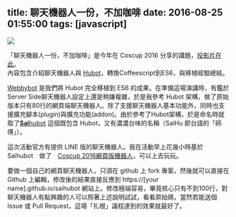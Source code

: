 title: 聊天機器人一份，不加咖啡
date: 2016-08-25 01:55:00
tags: [javascript]
---

[![](https://3.bp.blogspot.com/-3vup0pGDk6g/V75MUn5HqWI/AAAAAAAAEO8/Uv_Lecp99y0JNUZD090iVyxi-g92-fXJwCLcB/s640/2016-08-25%2B09-33-23%2B%25E7%259A%2584%25E8%259E%25A2%25E5%25B9%2595%25E6%2593%25B7%25E5%259C%2596.png)](https://3.bp.blogspot.com/-3vup0pGDk6g/V75MUn5HqWI/AAAAAAAAEO8/Uv_Lecp99y0JNUZD090iVyxi-g92-fXJwCLcB/s1600/2016-08-25%2B09-33-23%2B%25E7%259A%2584%25E8%259E%25A2%25E5%25B9%2595%25E6%2593%25B7%25E5%259C%2596.png)  

「聊天機器人一份，不加咖啡」是今年在 Coscup 2016 分享的講題，[投影片在此](https://hackmd.io/p/HJ7dfgVc#/)。  
內容包含介紹聊天機器人與 [Hubot](https://github.com/github/hubot)，轉換Coffeescript到ES6，與移植經驗總結。  

[Webbybot](https://github.com/gasolin/webbybot) 是我們將 Hubot 完全移植到 ES6 的成果。在準備這場演講時，有鑑於Server Side聊天機器人設定上還是稍嫌複雜，於是我參考 Hubot 架構，做了原始版本只有80行的網頁端聊天機器人。除了支援聊天機器人基本功能外，同時也支援擴充腳本(plugin)與擴充功能(addon)。由於參考了Hubot架構，於是命名時就取了[**Sai**hubot](https://gasolin.github.io/saihubot/) 這個既包含 Hubot，又有濃濃台味的名稱（SaiHu 即台語的「師傅」）。  

這次活動官方有提供 LINE 版的聊天機器人。我在活動早上花幾小時基於 Saihubot　做了　[Coscup 2016網頁版機器人](https://gasolin.github.io/cosbot/)，可以上去玩玩。  

要做一個自己的網頁聊天機器人，只須在 github 上 fork 專案，然後就可以直接在 Github 上編輯，修改後的結果直接反應到 https://[your name].github.io/saihubot 網站上。修改極端容易，畢竟核心只有不到100行，對聊天機器人有點興趣的人可以照著上述說明試試，看看原始碼，當然若能送個 Issue 或 Pull Request，這場「扎根」議程達到的效果就最好了。